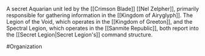 A secret Aquarian unit led by the <span class="miscellaneous">[[Crimson Blade]]</span> <span class="people">[[Nel Zelpher]]</span>, primarily responsible for gathering information in the <span class="political-bodies-places">[[Kingdom of Airyglyph]]</span>.
The Legion of the Void, which operates in the <span class="political-bodies-places">[[Kingdom of Greeton]]</span>, and the Spectral Legion, which operates in the <span class="political-bodies-places">[[Sanmite Republic]]</span>, both report into the <span class="miscellaneous">[[Secret Legion|Secret Legion's]]</span> command structure.

#Organization